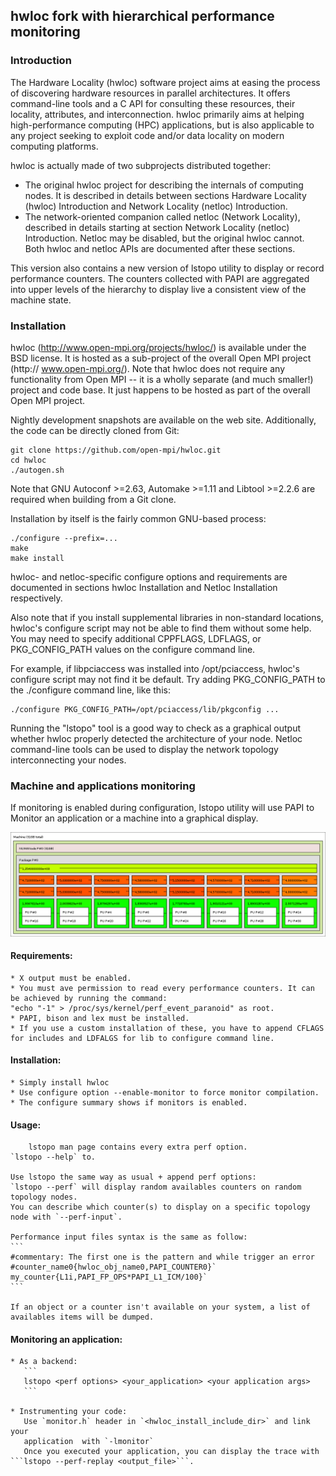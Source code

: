## hwloc fork with hierarchical performance monitoring
### Introduction

The Hardware Locality (hwloc) software project aims at easing the process of
discovering hardware resources in parallel architectures. It offers
command-line tools and a C API for consulting these resources, their locality,
attributes, and interconnection. hwloc primarily aims at helping
high-performance computing (HPC) applications, but is also applicable to any
project seeking to exploit code and/or data locality on modern computing
platforms.

hwloc is actually made of two subprojects distributed together:

  * The original hwloc project for describing the internals of computing nodes.
 It is described in details between sections Hardware Locality (hwloc)
 Introduction and Network Locality (netloc) Introduction.
  * The network-oriented companion called netloc (Network Locality), described
 in details starting at section Network Locality (netloc) Introduction.
 Netloc may be disabled, but the original hwloc cannot. Both hwloc and
 netloc APIs are documented after these sections.

This version also contains a new version of lstopo utility to display or record performance counters.
The counters collected with PAPI are aggregated into upper levels of the hierarchy to display live a consistent view of the machine state.

### Installation

hwloc (http://www.open-mpi.org/projects/hwloc/) is available under the BSD
license. It is hosted as a sub-project of the overall Open MPI project (http://
www.open-mpi.org/). Note that hwloc does not require any functionality from
Open MPI -- it is a wholly separate (and much smaller!) project and code base.
It just happens to be hosted as part of the overall Open MPI project.

Nightly development snapshots are available on the web site. Additionally, the
code can be directly cloned from Git:

```
git clone https://github.com/open-mpi/hwloc.git
cd hwloc
./autogen.sh
```

Note that GNU Autoconf >=2.63, Automake >=1.11 and Libtool >=2.2.6 are required
when building from a Git clone.

Installation by itself is the fairly common GNU-based process:

```
./configure --prefix=...
make
make install
```

hwloc- and netloc-specific configure options and requirements are documented in
sections hwloc Installation and Netloc Installation respectively.

Also note that if you install supplemental libraries in non-standard locations,
hwloc's configure script may not be able to find them without some help. You
may need to specify additional CPPFLAGS, LDFLAGS, or PKG_CONFIG_PATH values on
the configure command line.

For example, if libpciaccess was installed into /opt/pciaccess, hwloc's
configure script may not find it be default. Try adding PKG_CONFIG_PATH to the
./configure command line, like this:

```
./configure PKG_CONFIG_PATH=/opt/pciaccess/lib/pkgconfig ...
```

Running the "lstopo" tool is a good way to check as a graphical output whether
hwloc properly detected the architecture of your node. Netloc command-line
tools can be used to display the network topology interconnecting your nodes.


### Machine and applications monitoring

If monitoring is enabled during configuration, lstopo utility will use PAPI to Monitor an application or a machine into a graphical display.

![Current machine state](https://github.com/NicolasDenoyelle/dynamic_lstopo/blob/monitor/E5-2650.png)

#### Requirements:
	* X output must be enabled.
	* You must ave permission to read every performance counters. It can be achieved by running the command: 
	"echo "-1" > /proc/sys/kernel/perf_event_paranoid" as root.
	* PAPI, bison and lex must be installed.
	* If you use a custom installation of these, you have to append CFLAGS for includes and LDFALGS for lib to configure command line. 

#### Installation:
	* Simply install hwloc
	* Use configure option --enable-monitor to force monitor compilation.
	* The configure summary shows if monitors is enabled.

#### Usage:
        lstopo man page contains every extra perf option.
	`lstopo --help` to. 

	Use lstopo the same way as usual + append perf options:
	`lstopo --perf` will display random availables counters on random topology nodes.
	You can describe which counter(s) to display on a specific topology node with `--perf-input`.

	Performance input files syntax is the same as follow:
	```
	#commentary: The first one is the pattern and while trigger an error
	#counter_name0{hwloc_obj_name0,PAPI_COUNTER0}`
	my_counter{L1i,PAPI_FP_OPS*PAPI_L1_ICM/100}`
	```

	If an object or a counter isn't available on your system, a list of 
	availables items will be dumped.

#### Monitoring an application:
	* As a backend:
	   ```
	   lstopo <perf options> <your_application> <your application args>
	   ```

	* Instrumenting your code:
	   Use `monitor.h` header in `<hwloc_install_include_dir>` and link your
	   application  with `-lmonitor`
	   Once you executed your application, you can display the trace with ```lstopo --perf-replay <output_file>```.


